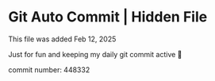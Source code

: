 # Git Auto Commit | Hidden File

This file was added Feb 12, 2025

Just for fun and keeping my daily git commit active 🤪

commit number: 448332
